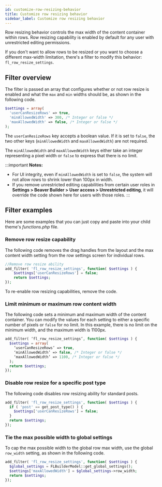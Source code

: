```yaml
---
id: customize-row-resizing-behavior
title: Customize row resizing behavior
sidebar_label: Customize row resizing behavior
---
```


Row resizing behavior controls the max width of the content container within
rows. Row resizing capability is enabled by default for any user with
unrestricted editing permissions.

If you don't want to allow rows to be resized or you want to choose a
different max-width limitation, there's a filter to modify this behavior:
`fl_row_resize_settings`.

## Filter overview

The filter is passed an array that configures whether or not row resize is
enabled and what the `max` and `min` widths should be, as shown in the
following code.

```php
$settings = array(
  'userCanResizeRows' => true,
  'minAllowedWidth' => 300, /* Integer or false */
  'maxAllowedWidth' => false, /* Integer or false */
);
```

The `userCanResizeRows` key accepts a boolean value. If it is set to `false`,
the two other keys (`minAllowedWidth` and `maxAllowedWidth`) are not required.

The `minAllowedWidth` and `maxAllowedWidth` keys either take an integer
representing a pixel width or `false` to express that there is no limit.

:::important **Notes:**
* For UI integrity, even if `minAllowedWidth` is set to `false`, the system will not allow rows to shrink lower than 100px in width.
* If you remove unrestricted editing capabilities from certain user roles in  **Settings > Beaver Builder > User access > Unrestricted editing**, it will override the code shown here for users with those roles.
:::

## Filter examples

Here are some examples that you can just copy and paste into your child
theme's _functions.php_ file.

### Remove row resize capability

The following code removes the drag handles from the layout and the max
content width setting from the row settings screen for individual rows.

```php
//Remove row resize ability
add_filter( 'fl_row_resize_settings', function( $settings ) {
    $settings['userCanResizeRows'] = false;
    return $settings;
});
```

To re-enable row resizing capabilities, remove the code.

### Limit minimum or maximum row content width

The following code sets a minimum and maximum width of the content container.
You can modify the values for each setting to either a specific number of
pixels or `false` for no limit. In this example, there is no limit on the
minimum width, and the maximum width is 1100px.

```php
add_filter( ‘fl_row_resize_settings’, function( $settings ) {
  $settings = array(
    ‘userCanResizeRows’ => true,
    ‘minAllowedWidth’ => false, /* Integer or false */
    ‘maxAllowedWidth’ => 1100, /* Integer or false */
  );
  return $settings;
});
```

### Disable row resize for a specific post type

The following code disables row resizing ability for standard posts.

```php
add_filter( 'fl_row_resize_settings', function( $settings ) {
  if ( 'post' == get_post_type() ) {
    $settings['userCanResizeRows'] = false;
  }
  return $settings;
});
```

### Tie the max possible width to global settings

To cap the max possible width to the global row max width, use the global
`row_width` setting, as shown in the following code.

```php
add_filter( 'fl_row_resize_settings', function( $settings ) {
  $global_settings = FLBuilderModel::get_global_settings();
  $settings['maxAllowedWidth'] = $global_settings->row_width;
  return $settings;
});
```
